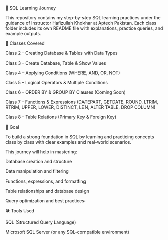 📘 SQL Learning Journey

This repository contains my step-by-step SQL learning practices under the guidance of Instructor Hafizullah Khokhar at Aptech Pakistan.
Each class folder includes its own README file with explanations, practice queries, and example outputs.

📂 Classes Covered

Class 2 – Creating Database & Tables with Data Types

Class 3 – Create Database, Table & Show Values

Class 4 – Applying Conditions (WHERE, AND, OR, NOT)

Class 5 – Logical Operators & Multiple Conditions

Class 6 – ORDER BY & GROUP BY Clauses (Coming Soon)

Class 7 – Functions & Expressions (DATEPART, GETDATE, ROUND, LTRIM, RTRIM, UPPER, LOWER, DISTINCT, LEN, ALTER TABLE, DROP COLUMN)

Class 8 – Table Relations (Primary Key & Foreign Key)

🎯 Goal

To build a strong foundation in SQL by learning and practicing concepts class by class with clear examples and real-world scenarios.

This journey will help in mastering:

Database creation and structure

Data manipulation and filtering

Functions, expressions, and formatting

Table relationships and database design

Query optimization and best practices

🛠️ Tools Used

SQL (Structured Query Language)

Microsoft SQL Server (or any SQL-compatible environment)
